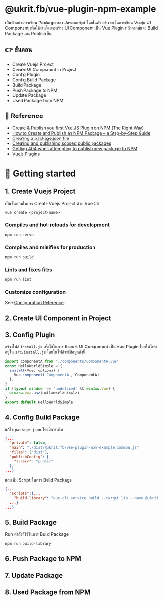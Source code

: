 <!-- 📌📍📎📢🔎🚩🛠❌❓❗🎉🏁🏅💯💢💡 -->

# @ukrit.fb/vue-plugin-npm-example

เป็นตัวอย่างการเขียน Package ของ Javascript โดยในตัวอย่างจะเป็นการเขียน Vuejs UI Component เพื่อใช้งานโดยจะสร้าง UI Component เป็น Vue Plugin หลังจากนั้นจะ Build Package และ Publish ขึ้น

## 👉 ขั้นตอน

- Create Vuejs Project
- Create UI Component in Project
- Config Plugin
- Config Build Package
- Build Package
- Push Package to NPM
- Update Package
- Used Package from NPM

## 📎 Reference

- [Create & Publish you first Vue.JS Plugin on NPM (The Right Way) ](https://5balloons.info/create-publish-you-first-vue-plugin-on-npm-the-right-way/)
- [How to Create and Publish an NPM Package – a Step-by-Step Guide](https://www.freecodecamp.org/news/how-to-create-and-publish-your-first-npm-package/)
- [Creating a package.json file](https://docs.npmjs.com/creating-a-package-json-file)
- [Creating and publishing scoped public packages](https://docs.npmjs.com/creating-and-publishing-scoped-public-packages)
- [Getting 404 when attempting to publish new package to NPM](https://stackoverflow.com/questions/39115101/getting-404-when-attempting-to-publish-new-package-to-npm)
- [Vuejs Plugins](https://v2.vuejs.org/v2/guide/plugins.html)

# 📌 Getting started

## 1. Create Vuejs Project

เป็นขั้นตอนในการ Create Vuejs Project ด้วย Vue Cli

```
vue create <project-name>
```

### Compiles and hot-reloads for development

```
npm run serve
```

### Compiles and minifies for production

```
npm run build
```

### Lints and fixes files

```
npm run lint
```

### Customize configuration

See [Configuration Reference](https://cli.vuejs.org/config/).

## 2. Create UI Component in Project

## 3. Config Plugin

สร้างไฟล์​ `install.js` เพื่อใช้ในการ Export UI Component เป็น Vue Plugin โดยให้ไฟล์อยู่ใน `src/install.js` โดยในไฟล์จะมีข้อมูลดังนี้

```javascript
import ComponentA from './components/ComponentA.vue'
const HelloWorldSimple = {
  install(Vue, options) {
    Vue.component('ComponentA', ComponentA)
  },
}
if (typeof window !== 'undefined' && window.Vue) {
  window.Vue.use(HelloWorldSimple)
}
export default HelloWorldSimple
```

## 4. Config Build Package

แก้ไข `package.json` โดยมีการเพิ่ม

```json
{...
  "private": false,
  "main": "./dist/@ukrit.fb/vue-plugin-npm-example.common.js",
  "files": ["dist"],
  "publishConfig": {
    "access": "public"
  },
...}
```

และเพิ่ม Script ในการ Build Package

```json
{...
  "scripts":{...
    "build-library": "vue-cli-service build --target lib --name @ukrit.fb/vue-plugin-npm-example ./src/install.js",
  ...}
...}
```

## 5. Build Package
Run คำสั่งที่ใช้ในการ Build Package

``` sh
npm run build-library
```

## 6. Push Package to NPM

## 7. Update Package

## 8. Used Package from NPM
